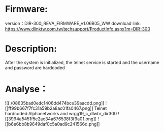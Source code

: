 # Firmware:
version：DIR-300_REVA_FIRMWARE_v1.06B05_WW 
download link: https://www.dlinktw.com.tw/techsupport/ProductInfo.aspx?m=DIR-300
# Description:
After the system is initialized, the telnet service is started and the username and password are hardcoded
# Analyse：
![[./08635bad0edc1406dd474bce39aacdd.png]]
![[ff99b667f7fc31a59b2a8ac01fa0467.png]]
Telnet hardcoded:Alphanetworks and wrgg19_c_dlwbr_dir300
![[3994a5451f5e2ac34a676538f3f9a01.png]]
![[b6e6bb8b9649daf0c5a0ad9c241566d.png]]
